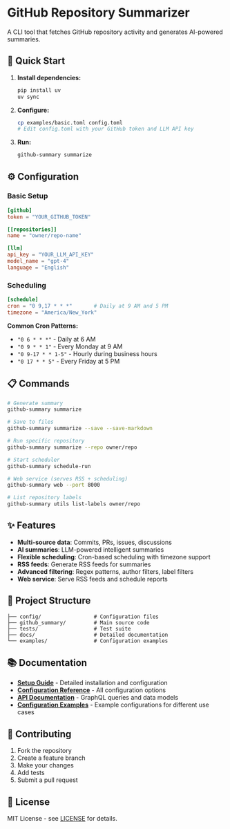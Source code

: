 # GitHub Repository Summarizer

A CLI tool that fetches GitHub repository activity and generates AI-powered summaries.

## 🚀 Quick Start

1. **Install dependencies:**

   ```bash
   pip install uv
   uv sync
   ```

2. **Configure:**

   ```bash
   cp examples/basic.toml config.toml
   # Edit config.toml with your GitHub token and LLM API key
   ```

3. **Run:**
   ```bash
   github-summary summarize
   ```

## ⚙️ Configuration

### Basic Setup

```toml
[github]
token = "YOUR_GITHUB_TOKEN"

[[repositories]]
name = "owner/repo-name"

[llm]
api_key = "YOUR_LLM_API_KEY"
model_name = "gpt-4"
language = "English"
```

### Scheduling

```toml
[schedule]
cron = "0 9,17 * * *"       # Daily at 9 AM and 5 PM
timezone = "America/New_York"
```

**Common Cron Patterns:**

- `"0 6 * * *"` - Daily at 6 AM
- `"0 9 * * 1"` - Every Monday at 9 AM
- `"0 9-17 * * 1-5"` - Hourly during business hours
- `"0 17 * * 5"` - Every Friday at 5 PM

## 📋 Commands

```bash
# Generate summary
github-summary summarize

# Save to files
github-summary summarize --save --save-markdown

# Run specific repository
github-summary summarize --repo owner/repo

# Start scheduler
github-summary schedule-run

# Web service (serves RSS + scheduling)
github-summary web --port 8000

# List repository labels
github-summary utils list-labels owner/repo
```

## ✨ Features

- **Multi-source data**: Commits, PRs, issues, discussions
- **AI summaries**: LLM-powered intelligent summaries
- **Flexible scheduling**: Cron-based scheduling with timezone support
- **RSS feeds**: Generate RSS feeds for summaries
- **Advanced filtering**: Regex patterns, author filters, label filters
- **Web service**: Serve RSS feeds and schedule reports

## 📁 Project Structure

```
├── config/                 # Configuration files
├── github_summary/         # Main source code
├── tests/                  # Test suite
├── docs/                   # Detailed documentation
└── examples/               # Configuration examples
```

## 📚 Documentation

- **[Setup Guide](docs/SETUP.md)** - Detailed installation and configuration
- **[Configuration Reference](docs/CONFIGURATION.md)** - All configuration options
- **[API Documentation](docs/API.md)** - GraphQL queries and data models
- **[Configuration Examples](examples/README.md)** - Example configurations for different use cases

## 🤝 Contributing

1. Fork the repository
2. Create a feature branch
3. Make your changes
4. Add tests
5. Submit a pull request

## 📄 License

MIT License - see [LICENSE](LICENSE) for details.
